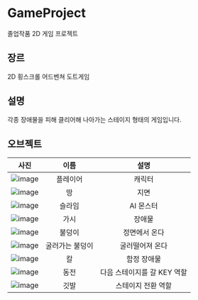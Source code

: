 # GameProject
졸업작품 2D 게임 프로젝트

## 장르
2D 횡스크롤 어드벤쳐 도트게임

## 설명
각종 장애물을 피해 클리어해 나아가는 스테이지 형태의 게임입니다.

## 오브젝트 

|사진|이름|설명|
|:---:|:---:|:---:|
|![image](https://user-images.githubusercontent.com/61501112/153538544-b4edc2a6-a9df-46d8-8d04-8dc15ed75c37.png)|플레이어|캐릭터|
|![image](https://user-images.githubusercontent.com/61501112/153538732-ffac80ad-caa2-4c6e-847d-0f11b9d4072a.png)|땅|지면|
|![image](https://user-images.githubusercontent.com/61501112/153538786-b03c71c1-f921-4749-853a-d5a56f823c5b.png)|슬라임|AI 몬스터|
|![image](https://user-images.githubusercontent.com/61501112/153538849-69d2f92a-f137-4750-b48f-6e0661c4a89c.png)|가시|장애물|
|![image](https://user-images.githubusercontent.com/61501112/153538900-75ff3a56-3b82-4db3-a4e3-a71b89c3ebc8.png)|불덩이|정면에서 온다|
|![image](https://user-images.githubusercontent.com/61501112/153538900-75ff3a56-3b82-4db3-a4e3-a71b89c3ebc8.png)|굴러가는 불덩이|굴러떨어져 온다|
|![image](https://user-images.githubusercontent.com/61501112/153538961-5a083afe-005a-4bde-9314-dd47d06ae966.png)|칼|함정 장애물|
|![image](https://user-images.githubusercontent.com/61501112/153538992-3d0b0d0d-7e52-4344-8c7d-1b3d08068821.png)|동전|다음 스테이지를 갈 KEY 역할|
|![image](https://user-images.githubusercontent.com/61501112/153539051-14de67ef-f6ad-4b11-a302-161ef46fdd44.png)|깃발|스테이지 전환 역할|
